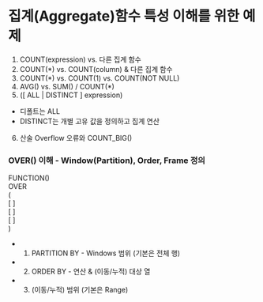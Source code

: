 # 집계(Aggregate)함수 특성 이해를 위한 예제
1. COUNT(expression) vs. 다른 집계 함수
2. COUNT(*) vs. COUNT(column) & 다른 집계 함수
3. COUNT(*) vs. COUNT(1) vs. COUNT(NOT NULL)
4. AVG() vs. SUM() / COUNT(*)
5. ([ ALL | DISTINCT ] expression)
  - 디폴트는 ALL
  - DISTINCT는 개별 고유 값을 정의하고 집계 연산
6. 산술 Overflow 오류와 COUNT_BIG() 


### OVER() 이해 - Window(Partition), Order, Frame 정의
FUNCTION()   
OVER   
(   
  [ <window partition clause> ]   
  [ <window order clause> ]   
  [ <window frame clause> ]   
)   
  - 1) PARTITION BY - Windows 범위 (기본은 전체 행)
  - 2) ORDER BY - 연산 & (이동/누적) 대상 열
  - 3) (이동/누적) 범위 (기본은 Range) 
